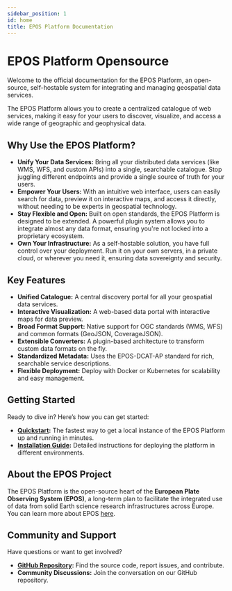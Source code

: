 ```yaml
---
sidebar_position: 1
id: home
title: EPOS Platform Documentation
---
```


# EPOS Platform Opensource

Welcome to the official documentation for the EPOS Platform, an open-source, self-hostable system for integrating and managing geospatial data services.

The EPOS Platform allows you to create a centralized catalogue of web services, making it easy for your users to discover, visualize, and access a wide range of geographic and geophysical data.

## Why Use the EPOS Platform?

- **Unify Your Data Services:** Bring all your distributed data services (like WMS, WFS, and custom APIs) into a single, searchable catalogue. Stop juggling different endpoints and provide a single source of truth for your users.
- **Empower Your Users:** With an intuitive web interface, users can easily search for data, preview it on interactive maps, and access it directly, without needing to be experts in geospatial technology.
- **Stay Flexible and Open:** Built on open standards, the EPOS Platform is designed to be extended. A powerful plugin system allows you to integrate almost any data format, ensuring you're not locked into a proprietary ecosystem.
- **Own Your Infrastructure:** As a self-hostable solution, you have full control over your deployment. Run it on your own servers, in a private cloud, or wherever you need it, ensuring data sovereignty and security.

## Key Features

- **Unified Catalogue:** A central discovery portal for all your geospatial data services.
- **Interactive Visualization:** A web-based data portal with interactive maps for data preview.
- **Broad Format Support:** Native support for OGC standards (WMS, WFS) and common formats (GeoJSON, CoverageJSON).
- **Extensible Converters:** A plugin-based architecture to transform custom data formats on the fly.
- **Standardized Metadata:** Uses the EPOS-DCAT-AP standard for rich, searchable service descriptions.
- **Flexible Deployment:** Deploy with Docker or Kubernetes for scalability and easy management.

## Getting Started

Ready to dive in? Here’s how you can get started:

- **[Quickstart](./quickstart.md):** The fastest way to get a local instance of the EPOS Platform up and running in minutes.
- **[Installation Guide](./installation/index.md):** Detailed instructions for deploying the platform in different environments.

## About the EPOS Project

The EPOS Platform is the open-source heart of the **European Plate Observing System (EPOS)**, a long-term plan to facilitate the integrated use of data from solid Earth science research infrastructures across Europe. You can learn more about EPOS [here](https://www.epos-eu.org/).

## Community and Support

Have questions or want to get involved?

- **[GitHub Repository](https://github.com/epos-eu/epos-opensource):** Find the source code, report issues, and contribute.
- **Community Discussions:** Join the conversation on our GitHub repository.
